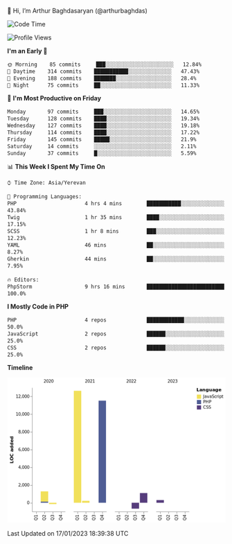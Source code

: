 👋 Hi, I’m Arthur Baghdasaryan (@arthurbaghdas)


<!--START_SECTION:waka-->
![Code Time](http://img.shields.io/badge/Code%20Time-423%20hrs%2027%20mins-blue)

![Profile Views](http://img.shields.io/badge/Profile%20Views-0-blue)

**I'm an Early 🐤** 

```text
🌞 Morning    85 commits     ███░░░░░░░░░░░░░░░░░░░░░░   12.84% 
🌆 Daytime    314 commits    ███████████░░░░░░░░░░░░░░   47.43% 
🌃 Evening    188 commits    ███████░░░░░░░░░░░░░░░░░░   28.4% 
🌙 Night      75 commits     ██░░░░░░░░░░░░░░░░░░░░░░░   11.33%

```
📅 **I'm Most Productive on Friday** 

```text
Monday       97 commits     ███░░░░░░░░░░░░░░░░░░░░░░   14.65% 
Tuesday      128 commits    ████░░░░░░░░░░░░░░░░░░░░░   19.34% 
Wednesday    127 commits    ████░░░░░░░░░░░░░░░░░░░░░   19.18% 
Thursday     114 commits    ████░░░░░░░░░░░░░░░░░░░░░   17.22% 
Friday       145 commits    █████░░░░░░░░░░░░░░░░░░░░   21.9% 
Saturday     14 commits     ░░░░░░░░░░░░░░░░░░░░░░░░░   2.11% 
Sunday       37 commits     █░░░░░░░░░░░░░░░░░░░░░░░░   5.59%

```


📊 **This Week I Spent My Time On** 

```text
⌚︎ Time Zone: Asia/Yerevan

💬 Programming Languages: 
PHP                      4 hrs 4 mins        ███████████░░░░░░░░░░░░░░   43.84% 
Twig                     1 hr 35 mins        ████░░░░░░░░░░░░░░░░░░░░░   17.15% 
SCSS                     1 hr 8 mins         ███░░░░░░░░░░░░░░░░░░░░░░   12.23% 
YAML                     46 mins             ██░░░░░░░░░░░░░░░░░░░░░░░   8.27% 
Gherkin                  44 mins             ██░░░░░░░░░░░░░░░░░░░░░░░   7.95%

🔥 Editors: 
PhpStorm                 9 hrs 16 mins       █████████████████████████   100.0%

```

**I Mostly Code in PHP** 

```text
PHP                      4 repos             ████████████░░░░░░░░░░░░░   50.0% 
JavaScript               2 repos             ██████░░░░░░░░░░░░░░░░░░░   25.0% 
CSS                      2 repos             ██████░░░░░░░░░░░░░░░░░░░   25.0%

```


**Timeline**

![Chart not found](https://raw.githubusercontent.com/arthurbaghdas/arthurbaghdas/main/charts/bar_graph.png) 


 Last Updated on 17/01/2023 18:39:38 UTC
<!--END_SECTION:waka-->
